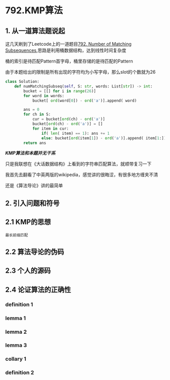 # 792.KMP算法

## 1.  从一道算法题说起
这几天刷到了Leetcode上的一道题目[792. Number of Matching Subsequences](https://leetcode.com/problems/number-of-matching-subsequences/),思路是利用桶数据结构，达到线性时间复杂度

桶的索引是待匹配Pattern首字母，桶里存储的是待匹配的Pattern

由于本题给出的限制是所有出现的字符均为小写字母，那么slot的个数就为26

```python
class Solution:
    def numMatchingSubseq(self, S: str, words: List[str]) -> int:
        bucket = [[] for i in range(26)]
        for word in words:
            bucket[ ord(word[0]) - ord('a')].append( word)

        ans = 0
        for ch in S:
            cur = bucket[ord(ch) - ord('a')]
            bucket[ord(ch) - ord('a')] = []
            for item in cur:
                if( len( item) == 1): ans += 1
                else: bucket[ord(item[1]) - ord('a')].append( item[1:])
        return ans
```

***KMP算法和本题并无干系***

只是我联想在《大话数据结构》上看到的字符串匹配算法，就顺带复习一下

我首先去翻看了中英两版的wikipedia，感觉讲的很晦涩，有很多地方缠夹不清

还是《算法导论》讲的最简单


## 2.  引入问题和符号

## 2.1  KMP的思想
`最长前缀匹配`

## 2.2  算法导论的伪码

## 2.3  个人的源码

## 2.4  论证算法的正确性

### definition 1

### lemma 1

### lemma 2

### lemma 3

### collary 1

### definition 2
